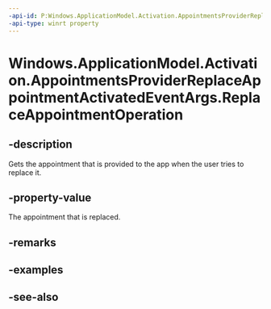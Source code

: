 ----api-id: P:Windows.ApplicationModel.Activation.AppointmentsProviderReplaceAppointmentActivatedEventArgs.ReplaceAppointmentOperation
-api-type: winrt property
---<!-- Property syntaxpublic Windows.ApplicationModel.Appointments.AppointmentsProvider.ReplaceAppointmentOperation ReplaceAppointmentOperation { get; }--># Windows.ApplicationModel.Activation.AppointmentsProviderReplaceAppointmentActivatedEventArgs.ReplaceAppointmentOperation## -descriptionGets the appointment that is provided to the app when the user tries to replace it.## -property-valueThe appointment that is replaced.## -remarks## -examples## -see-also